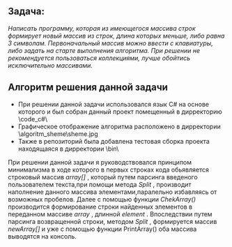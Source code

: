 
## Задача:
_Написать программу, которая из имеющегося массива строк формирует новый массив из строк, длина которых меньше, либо равна 3 символам. Первоначальный массив можно ввести с клавиатуры, либо задать на старте выполнения алгоритма. При решении не рекомендуется пользоваться коллекциями, лучше обойтись исключительно массивами._

## Алгоритм решения данной задачи
* При решении данной задачи использовался язык C# на основе которого и был собран данный проект помещенный в дирректорию \code_c#\
* Графическое отображение алгоритма расположено в дирректории \algoritm_sheme\sheme.jpg
* Также в репозиторий была добавлена тестовая сборка проекта находящаяся в дирректории \bin\

При решении данной задачи я руководствовался принципом минимализма в ходе которого в первых строках кода обьявляется строковый массив _array[]_ , который путем парсинга введеного пользователем текста,при помощи метода _Split_ , производит наполнение данного массива элементами,паралельно избавляясь от возможных пробелов. 
Далее с помощью функции _ChekArray()_ производится формирование строки найденных элементов в переданном массиве _array_ , длинной _element_ . Впоследствии путем парсинга возвращенной  строки, методом _Split_ , формируется массив  _newArray[]_ и уже с помощью функции PrintArray() оба массива выводятся на консоль.
